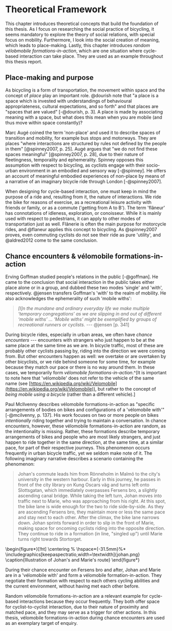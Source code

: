 # Theoretical Framework

This chapter introduces theoretical concepts that build the foundation of this thesis. As I focus on researching the social practice of bicycling, it seems mandatory to explore the theory of social relations, with special focus on mobility. Furthermore, I look into the social creation of meaning, which leads to place-making. Lastly, this chapter introduces *random vélobmobile formations-in-action*, which are one situation where cycle-based interaction can take place. They are used as an example throughout this thesis report.

## Place-making and purpose

As bicycling is a form of transportation, the movement within space and the concept of *place* play an important role. @dourish note that "a place is a space which is invested with understandings of behavioural appropriateness, cultural expectations, and so forth" and that places are "spaces that are valued" [-@dourish, p. 3]. A place is made by associating meaning with a space, but what does this mean when you are mobile (and thus move within space constantly)?

Marc Augé coined the term 'non-place' and used it to describe spaces of transition and mobility, for example bus stops and motorways. They are places "where interactions are structured by rules not defined by the people in them" [@spinney2007, p. 25]. Augé argues that "we do not find these spaces meaningful" [@spinney2007, p. 28], due to their nature of fleetingness, temporality and ephemerality. Spinney opposes this assumption with respect to bicycling, as cyclists engage with their socio-urban environment in an embodied and sensory way [-@spinney]. He offers an account of meaningful embodied experiences of non-place by means of a narrative of an imaginary bicycle ride through London [-@spinney2007].

When designing for cycle-based interaction, one must keep in mind the purpose of a ride and, resulting from it, the nature of interactions. We ride the bike for reasons of exercise, as a recreational leisure activity with friends or family, or as a commute ('getting from A to B'). The term 'flâneur' has connotations of idleness, exploration, or conoisseur. While it is mainly used with respect to pedestrians, it can apply to other modes of transportation just as well. Flânerie is often the main purpose for motorcycle rides, and @flaneur applies this concept to bicycling. As @spinney2007 proves, even commuting cyclists do not see their ride as pure 'utility', and @aldred2012 come to the same conclusion.

## Chance encounters & vélomobile formations-in-action

Erving Goffman studied people's relations in the public [-@goffman]. He came to the conclusion that social interaction in the public takes either place alone or in a group, and dubbed these two modes 'single' and 'with', respectively. @jensen transfers Goffman's 'with' to the realm of mobility. He also acknowledges the ephemerality of such 'mobile withs':

> *[I]n the mundane and ordinary everyday life we make multiple ‘temporary congregations’ as we are slipping in and out of different ‘mobile withs’ ... ‘Mobile withs’ might be exemplified by groups of recreational runners or cyclists.* --- @jensen [p. 341]

During bicycle rides, especially in urban areas, we often have *chance encounters* --- encounters with strangers who just happen to be at the same place at the same time as we are. In bicycle traffic, most of these are probably other cyclists passing by, riding into the direction we were coming from. But other encounters happen as well: we overtake or are overtaken by other bicyclists, or we ride behind someone for some time, for example because they match our pace or there is no way around them. In these cases, we temporarily form *vélomobile formations-in-action*.^[It is important to note here that 'vélomobile' does not refer to the vehicle of the same name (see [https://en.wikipedia.org/wiki/Velomobile](https://en.wikipedia.org/wiki/Velomobile)), but rather to the concept of *being mobile using a bicycle* (rather than a different vehicle).]

Paul McIlvenny describes vélomobile formations-in-action as "specific arrangements of bodies on
bikes and configurations of a 'vélomobile with'" [-@mcilvenny, p. 137]. His work focuses on two or more people on bikes *intentionally* riding together and trying to maintain a conversation. In chance encounters, however, these vélomobile formations-in-action are random, as the intentionality is missing. Rather, these formations describe temporary arrangements of bikes and people who are most likely strangers, and just happen to ride together in the same direction, at the same time, at a similar pace, for part of their respective journeys. This phenomenon occurs frequently in urban bicycle traffic, yet we seldom make note of it. The following imaginary narrative describes a scenario containing the phenomenon:

> Johan's commute leads him from Rönneholm in Malmö to the city's university in the western harbour. Early in this journey, he passes in front of the city library on Kung Oscars väg and turns left onto Slottsgatan, which immediately overpasses Fersens bro, a slightly ascending canal bridge. While taking the left turn, Johan moves into traffic next to Marie, who was approaching from his right. At this spot, the bike lane is wide enough for the two to ride side-by-side. As they are ascending Fersens bro, they maintain more or less the same pace and stay next to each other. After the climax, the bike lane narrows down. Johan sprints forward in order to slip in the front of Marie, making space for oncoming cyclists riding into the opposite direction. They continue to ride in a formation (in line, "singled up") until Marie turns right towards Stortorget.

\begin{figure*}[!ht]
  \centering
%  \hspace*{-31.5mm}%*
  \includegraphics[keepaspectratio,width=\textwidth]{johan.png}
  \caption{Illustration of Johan's and Marie's route}
\end{figure*}

During their chance encounter on Fersens bro and after, Johan and Marie are in a 'vélomobile with' and form a vélomobile formation-in-action. They negotiate their formation with respect to each others cycling abilities and the current environment, without having met each other before.

Random vélomobile formations-in-action are a relevant example for cycle-based interactions because they occur frequently. They both offer space for cyclist-to-cyclist interaction, due to their nature of proximity and matched pace, and they may serve as a trigger for other actions. In this thesis, vélomobile formations-in-action during chance encounters are used as an exemplary target of enquiry.

